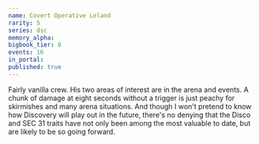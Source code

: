 ```yaml
---
name: Covert Operative Leland
rarity: 5
series: dsc
memory_alpha:
bigbook_tier: 8
events: 16
in_portal:
published: true
---
```


Fairly vanilla crew. His two areas of interest are in the arena and events. A chunk of damage at eight seconds without a trigger is just peachy for skirmishes and many arena situations. And though I won't pretend to know how Discovery will play out in the future, there's no denying that the Disco and SEC 31 traits have not only been among the most valuable to date, but are likely to be so going forward.
